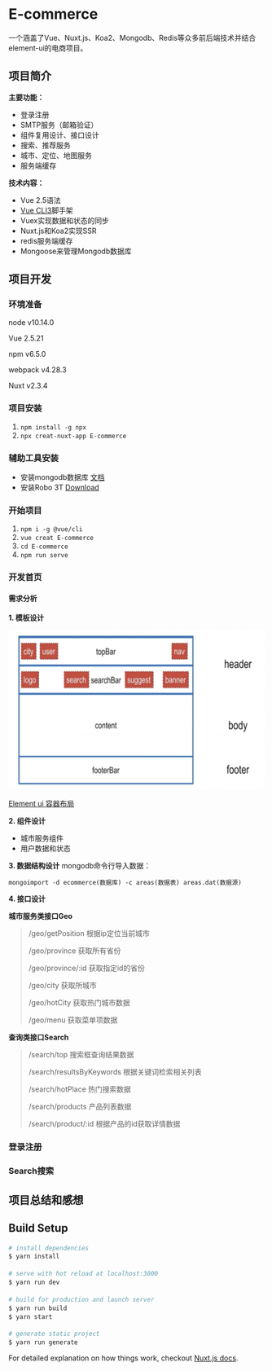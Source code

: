 # E-commerce

一个涵盖了Vue、Nuxt.js、Koa2、Mongodb、Redis等众多前后端技术并结合element-ui的电商项目。

## 项目简介
**主要功能：**

- 登录注册
- SMTP服务（邮箱验证）
- 组件复用设计、接口设计
- 搜索、推荐服务
- 城市、定位、地图服务
- 服务端缓存

**技术内容：**

- Vue 2.5语法
- [Vue CLI3](https://cli.vuejs.org/zh/)脚手架
- Vuex实现数据和状态的同步
- Nuxt.js和Koa2实现SSR
- redis服务端缓存
- Mongoose来管理Mongodb数据库

## 项目开发

### 环境准备

node v10.14.0

Vue 2.5.21

npm v6.5.0

webpack v4.28.3

Nuxt v2.3.4

### 项目安装

1. `npm install -g npx`
2. `npx creat-nuxt-app E-commerce`

### 辅助工具安装

- 安装mongodb数据库 [文档](https://mongoose.shujuwajue.com/guide/models.html)
- 安装Robo 3T [Download](https://robomongo.org/download)

### 开始项目

1.  `npm i -g @vue/cli`
2. `vue creat E-commerce`
3. `cd E-commerce `
4. `npm run serve`

### 开发首页

#### 需求分析

**1. 模板设计**

![image-20190117111814632](./readmePic/image-20190117111814632.png)

[Element ui 容器布局](http://element-cn.eleme.io/#/zh-CN/component/container)

**2. 组件设计** 

- 城市服务组件
- 用户数据和状态

**3. 数据结构设计**
mongodb命令行导入数据：

`mongoimport -d ecommerce(数据库) -c areas(数据表) areas.dat(数据源)`

**4. 接口设计**

**城市服务类接口Geo**

> /geo/getPosition		根据ip定位当前城市
>
> /geo/province		获取所有省份
>
> /geo/province/:id		获取指定id的省份
>
> /geo/city			获取所城市
>
> /geo/hotCity			获取热门城市数据
>
> /geo/menu			获取菜单项数据

**查询类接口Search**

> /search/top					搜索框查询结果数据
>
> /search/resultsByKeywords	根据关键词检索相关列表
>
> /search/hotPlace				热门搜索数据
>
> /search/products				产品列表数据
>
> /search/product/:id			根据产品的id获取详情数据

### 登录注册

### Search搜索

## 项目总结和感想

## Build Setup

```bash
# install dependencies
$ yarn install

# serve with hot reload at localhost:3000
$ yarn run dev

# build for production and launch server
$ yarn run build
$ yarn start

# generate static project
$ yarn run generate
```

For detailed explanation on how things work, checkout [Nuxt.js docs](https://nuxtjs.org).